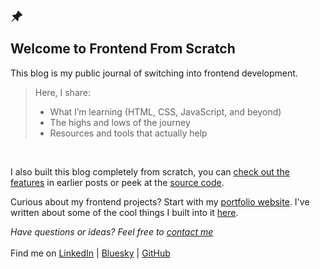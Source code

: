 <svg xmlns="http://www.w3.org/2000/svg" width="20" height="20" fill="currentColor" class="bi bi-pin-angle-fill" viewBox="0 0 16 16">
  <path d="M9.828.722a.5.5 0 0 1 .354.146l4.95 4.95a.5.5 0 0 1 0 .707c-.48.48-1.072.588-1.503.588-.177 0-.335-.018-.46-.039l-3.134 3.134a6 6 0 0 1 .16 1.013c.046.702-.032 1.687-.72 2.375a.5.5 0 0 1-.707 0l-2.829-2.828-3.182 3.182c-.195.195-1.219.902-1.414.707s.512-1.22.707-1.414l3.182-3.182-2.828-2.829a.5.5 0 0 1 0-.707c.688-.688 1.673-.767 2.375-.72a6 6 0 0 1 1.013.16l3.134-3.133a3 3 0 0 1-.04-.461c0-.43.108-1.022.589-1.503a.5.5 0 0 1 .353-.146"/>
</svg>

## Welcome to Frontend From Scratch

This blog is my public journal of switching into frontend development.

 > Here, I share:
>- What I’m learning (HTML, CSS, JavaScript, and beyond)
>- The highs and lows of the journey
>- Resources and tools that actually help

<br>

I also built this blog completely from scratch, you can <a href="../blog/#post-frontend-from-scratch-blog-features-part-1">check out the features</a> in earlier posts or peek at the <a href="https://github.com/kolonatalie/portfolio" target="_blank">source code</a>.

Curious about my frontend projects? Start with my <a href="/" target="_blank">portfolio website</a>. I've written about some of the cool things I built into it <a href="../blog/#post-portfolio-features">here</a>.

*Have questions or ideas? Feel free to <a href="/#contact" target="_blank">contact me</a>*
<br>
<br>
Find me on <a href="https://www.linkedin.com/in/kolonatalie/" target="_blank">LinkedIn</a> | <a href="https://bsky.app/profile/kolonatalie.bsky.social" target="_blank">Bluesky</a> | <a href="https://github.com/kolonatalie" target="_blank">GitHub</a>